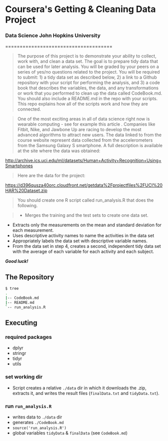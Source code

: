 <h1>Coursera's Getting & Cleaning Data Project</h1>
<h3>Data Science John Hopkins University</h3>
=====================================

> The purpose of this project is to demonstrate your ability to collect, work with, and clean a data set. The goal is to prepare tidy data that can be used for later analysis. You will be graded by your peers on a series of yes/no questions related to the project. You will be required to submit: 1) a tidy data set as described below, 2) a link to a Github repository with your script for performing the analysis, and 3) a code book that describes the variables, the data, and any transformations or work that you performed to clean up the data called CodeBook.md. You should also include a README.md in the repo with your scripts. This repo explains how all of the scripts work and how they are connected.

> One of the most exciting areas in all of data science right now is wearable computing - see for example this article . Companies like Fitbit, Nike, and Jawbone Up are racing to develop the most advanced algorithms to attract new users. The data linked to from the course website represent data collected from the accelerometers from the Samsung Galaxy S smartphone. A full description is available at the site where the data was obtained:

http://archive.ics.uci.edu/ml/datasets/Human+Activity+Recognition+Using+Smartphones

> Here are the data for the project:

https://d396qusza40orc.cloudfront.net/getdata%2Fprojectfiles%2FUCI%20HAR%20Dataset.zip

> You should create one R script called run_analysis.R that does the following.

> * Merges the training and the test sets to create one data set.
  * Extracts only the measurements on the mean and standard deviation for each measurement.
  * Uses descriptive activity names to name the activities in the data set
  * Appropriately labels the data set with descriptive variable names.
  * From the data set in step 4, creates a second, independent tidy data set with the average of each variable for each activity and each subject.

***Good luck!***

## The Repository

```bash
$ tree
.
|-- CodeBook.md
|-- README.md
`-- run_analysis.R
```

## Executing

### required packages
* dplyr
* stringr
* tidyr
* utils

### set working dir
* Script creates a relative `./data` dir in which it downloads the .zip, extracts it, and writes the result files (`finalData.txt` and `tidyData.txt`).

### run `run_analysis.R`
* writes data to `./data` dir
* generates `./CodeBook.md`
* `source('run_analysis.R')`
* global variables `tidyData` & `finalData` (see `CodeBook.md`)
